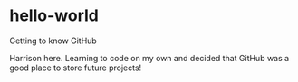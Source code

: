 # hello-world
Getting to know GitHub

Harrison here. Learning to code on my own and decided that GitHub was a good place to store future projects!
